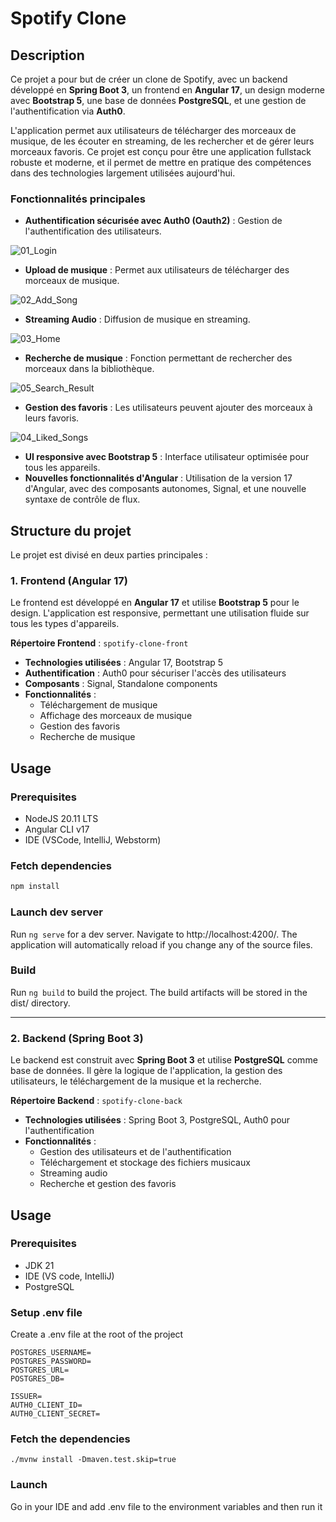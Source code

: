 # Spotify Clone

## Description

Ce projet a pour but de créer un clone de Spotify, avec un backend développé en **Spring Boot 3**, un frontend en **Angular 17**, un design moderne avec **Bootstrap 5**, une base de données **PostgreSQL**, et une gestion de l'authentification via **Auth0**.

L'application permet aux utilisateurs de télécharger des morceaux de musique, de les écouter en streaming, de les rechercher et de gérer leurs morceaux favoris. Ce projet est conçu pour être une application fullstack robuste et moderne, et il permet de mettre en pratique des compétences dans des technologies largement utilisées aujourd'hui.

### Fonctionnalités principales

- **Authentification sécurisée avec Auth0 (Oauth2)** : Gestion de l'authentification des utilisateurs.

![01_Login](./documentation/images_app/01_Login.png)

- **Upload de musique** : Permet aux utilisateurs de télécharger des morceaux de musique.

![02_Add_Song](./documentation/images_app/02_Add_Song.png)

- **Streaming Audio** : Diffusion de musique en streaming.

![03_Home](./documentation/images_app/03_Home.png)

- **Recherche de musique** : Fonction permettant de rechercher des morceaux dans la bibliothèque.

![05_Search_Result](./documentation/images_app/05_Search_Result.png)

- **Gestion des favoris** : Les utilisateurs peuvent ajouter des morceaux à leurs favoris.

![04_Liked_Songs](./documentation/images_app/04_Liked_Songs.png)

- **UI responsive avec Bootstrap 5** : Interface utilisateur optimisée pour tous les appareils.
- **Nouvelles fonctionnalités d'Angular** : Utilisation de la version 17 d'Angular, avec des composants autonomes, Signal, et une nouvelle syntaxe de contrôle de flux.

## Structure du projet

Le projet est divisé en deux parties principales :

### 1. **Frontend (Angular 17)**

Le frontend est développé en **Angular 17** et utilise **Bootstrap 5** pour le design. L'application est responsive, permettant une utilisation fluide sur tous les types d'appareils.

**Répertoire Frontend** : `spotify-clone-front`

- **Technologies utilisées** : Angular 17, Bootstrap 5
- **Authentification** : Auth0 pour sécuriser l'accès des utilisateurs
- **Composants** : Signal, Standalone components
- **Fonctionnalités** :
  - Téléchargement de musique
  - Affichage des morceaux de musique
  - Gestion des favoris
  - Recherche de musique

## Usage

### Prerequisites
- NodeJS 20.11 LTS
- Angular CLI v17
- IDE (VSCode, IntelliJ, Webstorm)

### Fetch dependencies

```bash
npm install
```

### Launch dev server
Run `ng serve` for a dev server. Navigate to http://localhost:4200/. The application will automatically reload if you change any of the source files.

### Build
Run `ng build` to build the project. The build artifacts will be stored in the dist/ directory.

---

### 2. **Backend (Spring Boot 3)**

Le backend est construit avec **Spring Boot 3** et utilise **PostgreSQL** comme base de données. Il gère la logique de l'application, la gestion des utilisateurs, le téléchargement de la musique et la recherche.

**Répertoire Backend** : `spotify-clone-back`

- **Technologies utilisées** : Spring Boot 3, PostgreSQL, Auth0 pour l'authentification
- **Fonctionnalités** :
  - Gestion des utilisateurs et de l'authentification
  - Téléchargement et stockage des fichiers musicaux
  - Streaming audio
  - Recherche et gestion des favoris

## Usage

### Prerequisites
- JDK 21
- IDE (VS code, IntelliJ)
- PostgreSQL

### Setup .env file
Create a .env file at the root of the project

```
POSTGRES_USERNAME= 
POSTGRES_PASSWORD=
POSTGRES_URL=
POSTGRES_DB=

ISSUER=
AUTH0_CLIENT_ID=
AUTH0_CLIENT_SECRET=
```

### Fetch the dependencies
```
./mvnw install -Dmaven.test.skip=true
```

### Launch
Go in your IDE and add .env file to the environment variables and then run it
